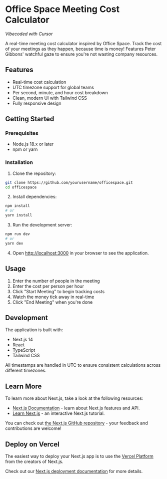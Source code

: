 # Office Space Meeting Cost Calculator

*Vibecoded with Cursor*

A real-time meeting cost calculator inspired by Office Space. Track the cost of your meetings as they happen, because time is money! Features Peter Gibbons' watchful gaze to ensure you're not wasting company resources.

## Features

- Real-time cost calculation
- UTC timezone support for global teams
- Per second, minute, and hour cost breakdown
- Clean, modern UI with Tailwind CSS
- Fully responsive design

## Getting Started

### Prerequisites

- Node.js 18.x or later
- npm or yarn

### Installation

1. Clone the repository:
```bash
git clone https://github.com/yourusername/officespace.git
cd officespace
```

2. Install dependencies:
```bash
npm install
# or
yarn install
```

3. Run the development server:
```bash
npm run dev
# or
yarn dev
```

4. Open [http://localhost:3000](http://localhost:3000) in your browser to see the application.

## Usage

1. Enter the number of people in the meeting
2. Enter the cost per person per hour
3. Click "Start Meeting" to begin tracking costs
4. Watch the money tick away in real-time
5. Click "End Meeting" when you're done

## Development

The application is built with:
- Next.js 14
- React
- TypeScript
- Tailwind CSS

All timestamps are handled in UTC to ensure consistent calculations across different timezones.

## Learn More

To learn more about Next.js, take a look at the following resources:

- [Next.js Documentation](https://nextjs.org/docs) - learn about Next.js features and API.
- [Learn Next.js](https://nextjs.org/learn) - an interactive Next.js tutorial.

You can check out [the Next.js GitHub repository](https://github.com/vercel/next.js) - your feedback and contributions are welcome!

## Deploy on Vercel

The easiest way to deploy your Next.js app is to use the [Vercel Platform](https://vercel.com/new?utm_medium=default-template&filter=next.js&utm_source=create-next-app&utm_campaign=create-next-app-readme) from the creators of Next.js.

Check out our [Next.js deployment documentation](https://nextjs.org/docs/app/building-your-application/deploying) for more details.
